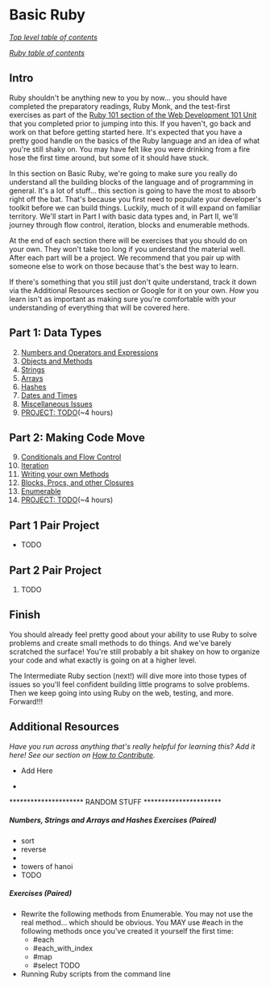 # Basic Ruby

*[Top level table of contents](/README.md)*

*[Ruby table of contents](/ruby/ruby.md#table-of-contents)*


## Intro

Ruby shouldn't be anything new to you by now... you should have completed the preparatory readings, Ruby Monk, and the test-first exercises as part of the [Ruby 101 section of the Web Development 101 Unit](/web_development_basics/web_development_basics.md#ruby-101) that you completed prior to jumping into this.  If you haven't, go back and work on that before getting started here.  It's expected that you have a pretty good handle on the basics of the Ruby language and an idea of what you're still shaky on.  You may have felt like you were drinking from a fire hose the first time around, but some of it should have stuck.

In this section on Basic Ruby, we're going to make sure you really do understand all the building blocks of the language and of programming in general.  It's a lot of stuff... this section is going to have the most to absorb right off the bat.  That's because you first need to populate your developer's toolkit before we can build things.  Luckily, much of it will expand on familiar territory.  We'll start in Part I with basic data types and, in Part II, we'll journey through flow control, iteration, blocks and enumerable methods.  

At the end of each section there will be exercises that you should do on your own.  They won't take too long if you understand the material well.  After each part will be a project.  We recommend that you pair up with someone else to work on those because that's the best way to learn.

If there's something that you still just don't quite understand, track it down via the Additional Resources section or Google for it on your own.  *How* you learn isn't as important as making sure you're comfortable with your understanding of everything that will be covered here.  

## Part 1: Data Types
2. [Numbers and Operators and Expressions](numbers_operators_expressions.md)
3. [Objects and Methods](objects-and-methods.md)
4. [Strings](strings.md)
5. [Arrays](arrays.md)
6. [Hashes](hashes.md)
7. [Dates and Times](dates_and_times.md)
8. [Miscellaneous Issues](miscellaneous.md)
9. [PROJECT: TODO](#part-1-pair-project)(~4 hours)

## Part 2: Making Code Move
9. [Conditionals and Flow Control](flow_control.md)
10. [Iteration](iteration.md)
11. [Writing your own Methods](writing_methods.md)
12. [Blocks, Procs, and other Closures](closures.md)
13. [Enumerable](enumerable.md)
1. [PROJECT: TODO](#part-2-pair-project)(~4 hours)

## Part 1 Pair Project
* TODO

## Part 2 Pair Project
1. TODO

## Finish
You should already feel pretty good about your ability to use Ruby to solve problems and create small methods to do things.  And we've barely scratched the surface!  You're still probably a bit shakey on how to organize your code and what exactly is going on at a higher level.  

The Intermediate Ruby section (next!) will dive more into those types of issues so you'll feel confident building little programs to solve problems.  Then we keep going into using Ruby on the web, testing, and more.  Forward!!!

## Additional Resources
*Have you run across anything that's really helpful for learning this?  Add it here!  See our section on [How to Contribute](/contributing.md).*

* Add Here


*

********************* RANDOM STUFF **********************
##### Numbers, Strings and Arrays and Hashes Exercises (Paired)
* sort
* reverse
* 
* towers of hanoi
* TODO

##### Exercises (Paired)
* Rewrite the following methods from Enumerable.  You may not use the real method... which should be obvious.  You MAY use #each in the following methods once you've created it yourself the first time:
    * #each
    * #each_with_index
    * #map
    * #select
TODO
* Running Ruby scripts from the command line

